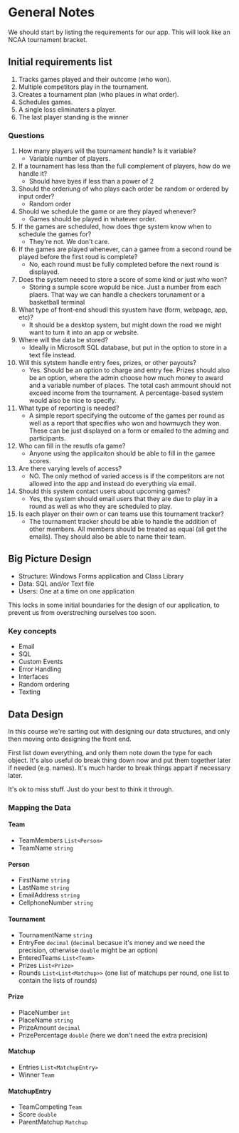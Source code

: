 # General Notes

We should start by listing the requirements for our app. This will look like an NCAA tournament bracket.

## Initial requirements list

1. Tracks games played and their outcome (who won).
1. Multiple competitors play in the tournament.
1. Creates a tournament plan (who plaues in what order).
1. Schedules games.
1. A single loss eliminaters a player.
1. The last player standing is the winner

### Questions

1. How many players will the tournament handle? Is it variable?
    * Variable number of players.
1. If a tournament has less than the full complement of players, how do we handle it?
    * Should have byes if less than a power of 2
1. Should the orderiung of who plays each order be random or ordered by input order?
    * Random order
1. Should we schedule the game or are they played whenever?
    * Games should be played in whatever order.
1. If the games are scheduled, how does thge system know when to schedule the games for? 
    * They're not. We don't care.
1. If the games are played whenever, can a gamee from a second round be played before the first roud is complete?
    * No, each round must be fully completed before the next round is displayed.
1. Does the system neeed to store a score of some kind or just who won?
    * Storing a sumple score wopuld be nice. Just a number from each plaers. That way we can handle a checkers torunament or a basketball terminal
1. What type of front-end shoudl this syustem have (form, webpage, app, etc)?
    * It should be a desktop system, but might down the road we might want to turn it into an app or website.
1. Where will the data be stored?
    * Ideally in Microsoft SQL database, but put in the option to store in a text file instead.
1. Will this sytstem handle entry fees, prizes, or other payouts?
    * Yes. Should  be an option to charge and entry fee. Prizes should also be an option, where the admin choose how much money to award and a variable number of places. The total cash ammount should not exceed income from the tournament. A percentage-based system would also be nice to specify.
1. What type of reporting is needed?
    * A simple report specifying the outcome of the games per round as well as a report that specifies who won and howmuych they won. These can be just displayed on a form or emailed to the adming and participants.
1. Who can fill in the resutls ofa game?
    * Anyone using the applicaiton should be able to fill in the gamee scores.
1. Are there varying levels of access?
    * NO. The only method of varied access is if the competitors are not allowed into the app and instead do everything via email.
1. Should this system contact users about upcoming games?
    * Yes, the system should email users that they are due to play in a round as well as who they are scheduled to play.
1. Is each player on their own or can teams use this tournament tracker?
    * The tournament tracker should be able to handle the addition of other members. All members should be treated as equal (all get the emails). They should also be able to name their team.

## Big Picture Design

* Structure:  Windows Forms application and Class Library
* Data: SQL and/or Text file
* Users: One at a time on one application

This locks in some initial boundaries for the design of our application, to prevent us from overstreching ourselves too soon.

### Key concepts

* Email
* SQL
* Custom Events
* Error Handling
* Interfaces
* Random ordering
* Texting

## Data Design

In this course we're sarting out with designing our data structures, and only then moving onto designing the front end.

First list down everything, and only them note down the type for each object. It's also useful do break thing down now and put them together later if needed (e.g. names). It's much harder to break things appart if necessary later.

It's ok to miss stuff. Just do your best to think it through.

### Mapping the Data

#### Team
* TeamMembers `List<Person>`
* TeamName `string`

#### Person
* FirstName `string`
* LastName `string`
* EmailAddress `string`
* CellphoneNumber `string`

#### Tournament
* TournamentName `string`
* EntryFee `decimal` (`decimal` becasue it's money and we need the precision, otherwise `double` might be an option)
* EnteredTeams `List<Team>`
* Prizes `List<Prize>`
* Rounds `List<List<Matchup>>` (one list of matchups per round, one list to contain the lists of rounds)

#### Prize
* PlaceNumber `int`
* PlaceName `string`
* PrizeAmount `decimal`
* PrizePercentage `double` (here we don't need the extra precision)

#### Matchup
* Entries `List<MatchupEntry>`
* Winner `Team`

#### MatchupEntry
* TeamCompeting `Team`
* Score `double`
* ParentMatchup `Matchup`
